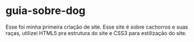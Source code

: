 # guia-sobre-dog
Esse foi minha primeira criação de site.  Esse site é sobre cachorros e suas raças, utilizei HTML5 pra estrutura do site e CSS3 para estilização do site. 
